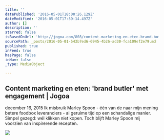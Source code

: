 ```yaml
---
title: ''
datePublished: '2016-05-01T18:00:26.129Z'
dateModified: '2016-05-01T17:59:14.497Z'
author: []
description: ''
starred: false
isBasedOnUrl: 'http://jogoa.com/808/content-marketing-en-eten-brand-butler-met-engagement'
sourcePath: _posts/2016-05-01-543b7ed6-6945-4b26-ad30-fca109ef2e79.md
published: true
inFeed: true
hasPage: false
inNav: false
_type: MediaObject

---
```

<article style=""><h1>Content marketing en eten: 'brand butler' met engagement | Jogoa</h1><p>december 16, 2015 Ik misbruik Marley Spoon - één van de naar mijn mening betere foodbox leveranciers - al geruime tijd op een schandalige manier. Simpel gezegd: wél klikken niet kopen. Toch blijft Marley Spoon mij voorzien van inspirerende recepten.</p><img src="http://jogoa.com/wp-content/uploads/2015/06/Logo-light.png" /></article>